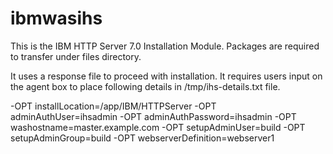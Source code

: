 # ibmwasihs #

This is the IBM HTTP Server 7.0 Installation Module. 
Packages are required to transfer under files directory.

It uses a response file to proceed with installation.
It requires users input on the agent box to place following details in /tmp/ihs-details.txt file.

-OPT installLocation=/app/IBM/HTTPServer
-OPT adminAuthUser=ihsadmin
-OPT adminAuthPassword=ihsadmin
-OPT washostname=master.example.com
-OPT setupAdminUser=build
-OPT setupAdminGroup=build
-OPT webserverDefinition=webserver1

